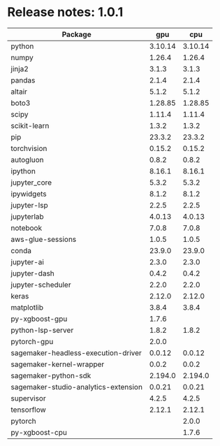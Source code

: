 # Release notes: 1.0.1

Package | gpu| cpu
---|---|---
python|3.10.14|3.10.14
numpy|1.26.4|1.26.4
jinja2|3.1.3|3.1.3
pandas|2.1.4|2.1.4
altair|5.1.2|5.1.2
boto3|1.28.85|1.28.85
scipy|1.11.4|1.11.4
scikit-learn|1.3.2|1.3.2
pip|23.3.2|23.3.2
torchvision|0.15.2|0.15.2
autogluon|0.8.2|0.8.2
ipython|8.16.1|8.16.1
jupyter_core|5.3.2|5.3.2
ipywidgets|8.1.2|8.1.2
jupyter-lsp|2.2.5|2.2.5
jupyterlab|4.0.13|4.0.13
notebook|7.0.8|7.0.8
aws-glue-sessions|1.0.5|1.0.5
conda|23.9.0|23.9.0
jupyter-ai|2.3.0|2.3.0
jupyter-dash|0.4.2|0.4.2
jupyter-scheduler|2.2.0|2.2.0
keras|2.12.0|2.12.0
matplotlib|3.8.4|3.8.4
py-xgboost-gpu|1.7.6| 
python-lsp-server|1.8.2|1.8.2
pytorch-gpu|2.0.0| 
sagemaker-headless-execution-driver|0.0.12|0.0.12
sagemaker-kernel-wrapper|0.0.2|0.0.2
sagemaker-python-sdk|2.194.0|2.194.0
sagemaker-studio-analytics-extension|0.0.21|0.0.21
supervisor|4.2.5|4.2.5
tensorflow|2.12.1|2.12.1
pytorch| |2.0.0
py-xgboost-cpu| |1.7.6
